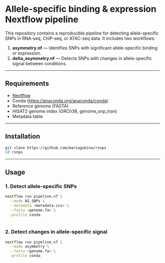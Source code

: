 # Allele-specific binding & expression Nextflow pipeline

This repository contains a reproducible pipeline for detecting allele-specific SNPs in RNA-seq, ChIP-seq, or ATAC-seq data. It includes two workflows:

1. **asymmetry.nf** — Identifies SNPs with significant allele-specific binding or expression.
2. **delta_asymmetry.nf** — Detects SNPs with changes in allele-specific signal between conditions.

---

## Requirements

- [Nextflow](https://www.nextflow.io/)
- Conda (https://anaconda.org/anaconda/conda)
- Reference genome (FASTA)
- HISAT2 genome index (GRCh38, genome_snp_tran)
- Metadata table

---

## Installation

```bash
git clone https://github.com/mariagubina/rsnps
cd rsnps
```

---

## Usage

### 1. Detect allele-specific SNPs

```bash
nextflow run pipeline.nf \
  --mode AS_SNPs \
  --metadata <metadata.csv> \
  --fasta <genome.fa> \
  -profile conda
  
```

### 2. Detect changes in allele-specific signal

```bash
nextflow run pipeline.nf \
  --mode asymmetry \
  --fasta <genome.fa> \
  -profile conda
```

